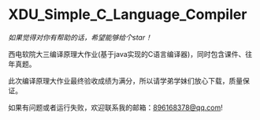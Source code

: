 # XDU_Simple_C_Language_Compiler

*如果觉得对你有帮助的话，希望能够给个star！*

西电软院大三编译原理大作业(基于java实现的C语言编译器)，同时包含课件、往年真题。

此次编译原理大作业最终验收成绩为满分，所以请学弟学妹们放心下载，质量保证。

如果有问题或者运行失败，欢迎联系我的邮箱：896168378@qq.com!
